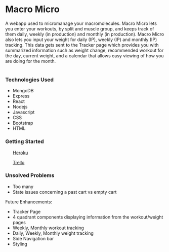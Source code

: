<h1>Macro Micro</h1>
 A webapp used to micromanage your macromolecules. Macro Micro lets you enter your workouts, by split and muscle group, and keeps track of them daily, weekly (in production) and monthly (in production). Macro Micro also lets you input your weight for daily (IP), weekly (IP) and monthly (IP) tracking. This data gets sent to the Tracker page which provides you with summarized information such as weight change, recommended workout for the day, current weight, and a calendar that allows easy viewing of how you are doing for the month.
<br>  
<br>
<h3>Technologies Used</h3>

<ul>
    <li>MongoDB</li>
    <li>Express</li>
    <li>React</li>
    <li>Nodejs</li>
    <li>Javascript</li>
    <li>CSS</li>
    <li>Bootstrap</li>
    <li>HTML</li>
</ul>

<h3>Getting Started</h3>

<ul>

[Heroku](https://macro-micro.herokuapp.com/)

[Trello](https://trello.com/b/gWyoV3Yw/project-4)
</ul>


<h3>Unsolved Problems</h3>

<ul>
    <li>Too many</li>
    <li>State issues concerning a past cart vs empty cart</li>
</ul>

Future Enhancements: 

<ul>
    <li>Tracker Page</li>
    <li>4 quadrant components displaying information from the workout/weight pages</li>
    <li>Weekly, Monthly workout tracking</li>
    <li>Daily, Weekly, Monthly weight tracking</li>
    <li>Side Navigation bar</li>
    <li>Styling</li>
</ul>